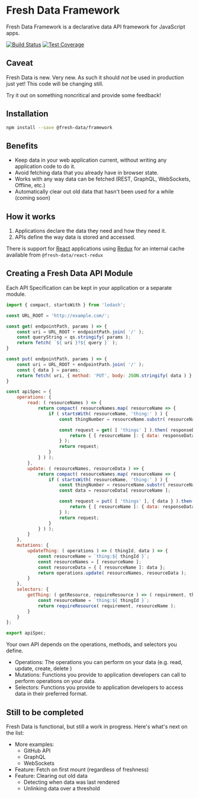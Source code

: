 # Fresh Data Framework

Fresh Data Framework is a declarative data API framework for JavaScript apps.

[![Build Status](https://travis-ci.org/Automattic/fresh-data.svg?branch=master)](https://travis-ci.org/Automattic/fresh-data)
[![Test Coverage](https://img.shields.io/codecov/c/github/Automattic/fresh-data.svg)](https://travis-ci.org/Automattic/fresh-data)

## Caveat

Fresh Data is new. Very new. As such it should *not* be used in production just yet! This code will be changing still.

Try it out on something noncritical and provide some feedback!

## Installation

```sh
npm install --save @fresh-data/framework
```

## Benefits

* Keep data in your web application current, without writing any application code to do it.
* Avoid fetching data that you already have in browser state.
* Works with any way data can be fetched (REST, GraphQL, WebSockets, Offline, etc.)
* Automatically clear out old data that hasn't been used for a while (coming soon)

## How it works

1. Applications declare the data they need and how they need it.
2. APIs define the way data is stored and accessed.

There is support for [React](https://github.com/facebook/react) applications using [Redux](https://github.com/reduxjs/redux) for an internal cache available from `@fresh-data/react-redux`

## Creating a Fresh Data API Module

Each API Specification can be kept in your application or a separate module.

```js
import { compact, startsWith } from 'lodash';

const URL_ROOT = 'http://example.com/';

const get( endpointPath, params ) => {
	const uri = URL_ROOT + endpointPath.join( '/' );
	const queryString = qs.stringify( params );
	return fetch( `${ uri }?${ query }` );
}

const put( endpointPath, params ) => {
	const uri = URL_ROOT + endpointPath.join( '/' );
	const { data } = params;
	return fetch( uri, { method: 'PUT', body: JSON.stringify( data ) } );
}

const apiSpec = {
	operations: {
		read: ( resourceNames ) => {
			return compact( resourceNames.map( resourceName => {
				if ( startsWith( resourceName, 'thing:' ) ) {
					const thingNumber = resourceName.substr( resourceName.indexOf( ':' ) + 1 );

					const request = get( [ 'things' ] ).then( responseData => {
						return { [ resourceName ]: { data: responseData } };
					} );
					return request;
				}
			} ) );
		},
		update: ( resourceNames, resourceData ) => {
			return compact( resourceNames.map( resourceName => {
				if ( startsWith( resourceName, 'thing:' ) ) {
					const thingNumber = resourceName.substr( resourceName.indexOf( ':' ) + 1 );
					const data = resourceData[ resourceName ];

					const request = put( [ 'things' ], { data } ).then( responseData => {
						return { [ resourceName ]: { data: responseData } };
					} );
					return request;
				}
			} ) );
		}
	},
	mutations: {
		updateThing: ( operations ) => ( thingId, data ) => {
			const resourceName = `thing:${ thingId }`;
			const resourceNames = [ resourceName ];
			const resourceData = { [ resourceName ]: data };
			return operations.update( resourceNames, resourceData );
		}
	},
	selectors: {
		getThing: ( getResource, requireResource ) => ( requirement, thingId ) => {
			const resourceName = `thing:${ thingId }`;
			return requireResource( requirement, resourceName );
		}
	}
};

export apiSpec;
```

Your own API depends on the operations, methods, and selectors you define.
- Operations: The operations you can perform on your data (e.g. read, update, create, delete )
- Mutations: Functions you provide to application developers can call to perform operations on your data.
- Selectors: Functions you provide to application developers to access data in their preferred format.

## Still to be completed

Fresh Data is functional, but still a work in progress. Here's what's next on the list:
- More examples:
  - GitHub API
  - GraphQL
  - WebSockets
- Feature: Fetch on first mount (regardless of freshness)
- Feature: Clearing out old data
  - Detecting when data was last rendered
  - Unlinking data over a threshold
